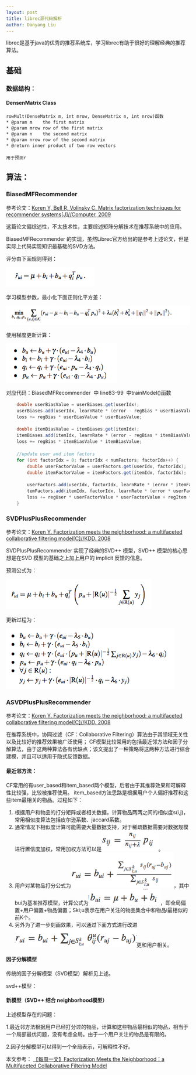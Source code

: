 ```yaml
---
layout: post
title: librec源代码解析
author: Danyang Liu
---
```


librec是基于java的优秀的推荐系统库，学习librec有助于很好的理解经典的推荐算法。

## 基础

### 数据结构：

#### DensenMatrix Class
    rowMult(DenseMatrix m, int mrow, DenseMatrix n, int nrow)函数
    * @param m    the first matrix
    * @param mrow row of the first matrix
    * @param n    the second matrix
    * @param nrow row of the second matrix
    * @return inner product of two row vectors
    
    用于预测r
    
    

## 算法：

### BiasedMFRecommender
参考论文：[Koren Y, Bell R, Volinsky C. Matrix factorization techniques for recommender systems[J]//Computer, 2009](http://ieeexplore.ieee.org/stamp/stamp.jsp?arnumber=5197422&tag=1)

这篇论文偏综述性，不太技术性，主要综述矩阵分解技术在推荐系统中的应用。

BiasedMFRecommender 的实现，虽然Librec官方给出的是参考上述论文，但是实际上代码实现知识最基础的SVD方法。

评分由下面规则得到：

![1](../images/alg/svd_BiasedMF/predict.png)

学习模型参数，最小化下面正则化平方差：

![2](../images/alg/svd_BiasedMF/target.png)

使用梯度更新计算：

![3](../images/alg/svd_BiasedMF/update.png)

对应代码：BiasedMFRecommender  中 line83-99  中trainModel()函数

```java
    double userBiasValue = userBiases.get(userIdx);
    userBiases.add(userIdx, learnRate * (error - regBias * userBiasValue));
    loss += regBias * userBiasValue * userBiasValue;

    double itemBiasValue = itemBiases.get(itemIdx);
    itemBiases.add(itemIdx, learnRate * (error - regBias * itemBiasValue));
    loss += regBias * itemBiasValue * itemBiasValue;

    //update user and item factors
    for (int factorIdx = 0; factorIdx < numFactors; factorIdx++) {
        double userFactorValue = userFactors.get(userIdx, factorIdx);
        double itemFactorValue = itemFactors.get(itemIdx, factorIdx);

        userFactors.add(userIdx, factorIdx, learnRate * (error * itemFactorValue - regUser * userFactorValue));
        temFactors.add(itemIdx, factorIdx, learnRate * (error * userFactorValue - regItem * itemFactorValue));
        loss += regUser * userFactorValue * userFactorValue + regItem * itemFactorValue * itemFactorValue;
    }
```
### SVDPlusPlusRecommender

参考论文：[Koren Y. Factorization meets the neighborhood: a multifaceted collaborative filtering model[C]//KDD. 2008
](http://dl.acm.org/citation.cfm?id=1401944)

SVDPlusPlusRecommender 实现了经典的SVD++ 模型，SVD++ 模型的核心思想是在SVD 模型的基础之上加上用户的 implicit 反馈的信息。

预测公式为：

![8](../images/alg/svd++/svd++_1.png)

更新过程为：

![9](../images/alg/svd++/svd++_2.png)

### ASVDPlusPlusRecommender
参考论文：[Koren Y. Factorization meets the neighborhood: a multifaceted collaborative filtering model[C]//KDD. 2008
](http://dl.acm.org/citation.cfm?id=1401944)

在推荐系统中，协同过滤（CF：Collaborative Filtering）算法由于其领域无关性以及比较好的推荐效果被广泛使用； 
CF模型比较常用的包括最近邻方法和因子分解算法，由于这两种算法各有优缺点；该文提出了一种策略将这两种方法进行综合建模，并且可以适用于隐式反馈数据。

#### 最近邻方法：

CF常用的有user_based和item_based两个模型，后者由于其推荐效果和可解释性比较强，比较被推荐使用。 
item_based方法思路是根据用户个人偏好推荐和这些item最相关的物品。过程如下：
1. 根据用户和物品的打分矩阵或者相关数据，计算物品两两之间的相似度s(i,j)，常用相似度算法包括皮尔逊系数、jaccard系数。
2. 通常情况下相似度计算可能需要大量数据支持，对于稀疏数据需要对数据规模进行置信度加权，常用加权方法可以是![4](../images/alg/asvd++/n1.png)。
3. 用户对某物品打分公式为![5](../images/alg/asvd++/n2.png)，其中bui为基准推荐模型，计算公式为![6](../images/alg/asvd++/n3.png)，即全局偏置+用户偏置+物品偏置；Ski;u表示在用户关注的物品集合中和物品i最相似的前K个。
4. 另外为了进一步刻画效果，可以通过下面方式进行改进![7](../images/alg/asvd++/n4.png)更和用户相关。

#### 因子分解模型

传统的因子分解模型（SVD模型）解析见上述。

svd++模型：



#### 新模型（SVD++ 结合 neighborhood模型）

上述模型存在的问题：

1.最近邻方法根据用户已经打分过的物品，计算和这些物品最相似的物品，相当于一个局部最优问题，没有考虑全局。由于一个用户关注的物品是有限的。

2.因子分解模型可以得到一个全局表示，可解释性不好。





本文参考：
[ 【每周一文】Factorization Meets the Neighborhood：a Multifaceted Collaborative Filtering Model](http://blog.csdn.net/fangqingan_java/article/details/50762296)

